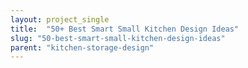 ```yaml
---
layout: project_single
title:  "50+ Best Smart Small Kitchen Design Ideas"
slug: "50-best-smart-small-kitchen-design-ideas"
parent: "kitchen-storage-design"
---
```

 